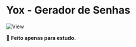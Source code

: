 # Yox - Gerador de Senhas

![View](https://user-images.githubusercontent.com/86397652/172073607-016528dc-97f3-4be9-98af-03238062b8da.png)

:pushpin: **Feito apenas para estudo.**
